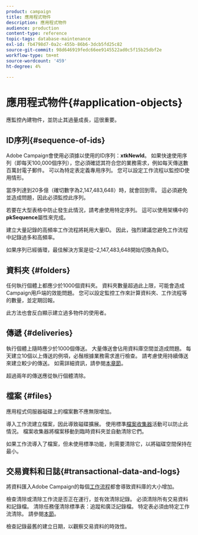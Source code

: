 ```yaml
---
product: campaign
title: 應用程式物件
description: 應用程式物件
audience: production
content-type: reference
topic-tags: database-maintenance
exl-id: fb4798d7-0a2c-455b-86b6-3dcb5fd25c82
source-git-commit: 98d646919fedc66ee9145522ad0c5f15b25dbf2e
workflow-type: tm+mt
source-wordcount: '459'
ht-degree: 4%

---
```


# 應用程式物件{#application-objects}

應監控內建物件，並防止其過量成長，這很重要。

## ID序列{#sequence-of-ids}

Adobe Campaign會使用必須據以使用的ID序列：**xtkNewId**。 如果快速使用序列（即每天100,000個序列），您必須確認其符合您的業務需求，例如每天傳送數百萬封電子郵件。 可以為特定表定義專用序列。 您可以設定工作流程以監控ID使用情形。

當序列達到20多億（確切數字為2,147,483,648）時，就會回到零。 這必須避免並造成問題，因此必須監控此序列。

若要在大型表格中防止發生此情況，請考慮使用特定序列。 這可以使用架構中的&#x200B;**pkSequence**&#x200B;屬性來完成。

建立大量記錄的高頻率工作流程將耗用大量ID。 因此，強烈建議您避免工作流程中記錄過多和高頻率。

如果序列已經循環，最佳解決方案是從–2,147,483,648開始切換為負ID。

## 資料夾 {#folders}

任何執行個體上都應少於1000個資料夾。 資料夾數量超過此上限，可能會造成Campaign用戶端的效能問題。 您可以設定監控工作來計算資料夾、工作流程等的數量，並定期回報。

此方法也會反白顯示建立過多物件的使用者。

## 傳遞 {#deliveries}

執行個體上隨時應少於1000個傳送。 大量傳送會佔用資料庫空間並造成問題。 每天建立10個以上傳送的例項，必鬚根據業務需求進行檢查。 請考慮使用持續傳送來建立較少的傳送。 如需詳細資訊，請參閱[本章節](../../workflow/using/continuous-delivery.md)。

超過兩年的傳送應從執行個體清除。

## 檔案 {#files}

應用程式伺服器磁碟上的檔案數不應無限增加。

導入工作流建立檔案，因此導致磁碟擴展。 使用標準[檔案收集器](../../workflow/using/file-collector.md)活動可以防止此情況。 檔案收集器將檔案移動到臨時資料夾並自動清除它們。

如果工作流導入了檔案，但未使用標準功能，則需要清除它，以將磁碟空間保持在最小。

## 交易資料和日誌{#transactional-data-and-logs}

將資料匯入Adobe Campaign的每個[工作流程](../../workflow/using/data-life-cycle.md#work-table)都會導致資料庫的大小增加。

檢查清除或清除工作流是否正在運行，並有效清除記錄。 必須清除所有交易資料和記錄檔。 清除任務僅清除標準表：追蹤和廣泛記錄檔。 特定表必須由特定工作流清除。 請參閱[本節](../../workflow/using/monitoring-workflow-execution.md#purging-the-logs)。

檢查記錄最舊的建立日期，以觀察交易資料的時效性。
